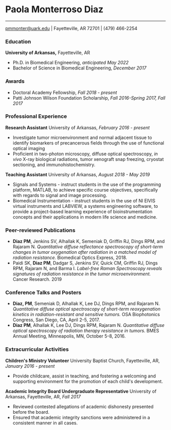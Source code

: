 # Paola Monterroso Diaz
---
<pmmonter@uark.edu> | Fayetteville, AR 72701 | (479) 466-2254 

### Education
**University of Arkansas,** Fayetteville, AR
* Ph.D. in Biomedical Engineering, _anticipated May 2022_
* Bachelor of Science in Biomedical Engineering, _December 2017_

### Awards
* Doctoral Academy Fellowship, _Fall 2018 - present_
* Patti Johnson Wilson Foundation Scholarship, _Fall 2016-Spring 2017, Fall 2017_

### Professional Experience
**Research Assistant**
University of Arkansas, _February 2016 - present_
* Investigate tumor microenvironment and normal adjacent tissue to identify biomarkers of precancerous fields through the use of functional optical imaging
* Proficient in two-photon microscopy, diffuse optical spectroscopy, _in vivo_ X-ray biological radiations, tumor xenograft snap freezing, cryostat sectioning, and immunohistochemistry.

**Teaching Assistant**
University of Arkansas, _August 2018 - May 2019_
* Signals and Systems - instruct students in the use of the programming platform, MATLAB, to achieve specific course objectives, specifically with regards to signal and image processing.
* Biomedical Instrumentation - instruct students in the use of NI ElVIS virtual instruments and LABVIEW, a systems engineering software, to provide a project-based learning experience of bioinstrumentation concepts and their applications in modern life science and medicine.

### Peer-reviewed Publications
* **Diaz PM**, Jenkins SV, Alhallak K, Semeniak D, Griffin RJ, Dings RPM, and Rajaram N. _Quantitative diffuse reflectance spectroscopy of short-term changes in tumor oxygenation after radiation in a matched model of radiation resistance._ Biomedical Optics Express, 2018.
* Paidi SK, **Diaz PM**, Dadgar S, Jenkins SV, Quick CM, Griffin RJ, Dings RPM,  Rajaram N, and Barma I. _Label-free Raman Spectroscopy reveals signatures of radiation resistance in the tumor microenvironment._ Cancer Research. 2019 

### Conference Talks and Posters
* **Diaz, PM**, Semeniak D, Alhallak K, Lee DJ, Dings RPM, and Rajaram N. _Quantitative diffuse optical spectroscopy of short-term reoxygenation kinetics in radiation-resistant and sensitive tumors._ OSA Biophotonics Congress, San Diego, CA, April 2-5, 2017.
* **Diaz PM**, Alhallak K, Lee DJ, Dings RPM, Rajaram N. _Quantitative diffuse optical spectroscopy of radiation therapy resistance in tumors._ BMES Annual Meeting, Minneapolis, MN, October 5-8, 2016.

### Extracurricular Activities
**Children's Ministry Volunteer**
University Baptist Church, Fayetteville, AR, _January 2016 - present_
* Provide childcare, assist in teaching, and fostering a welcoming and supporting environment for the promotion of each child's development.

**Academic Integrity Board Undergraduate Representative**
University of Arkansas, Fayetteville, AR, _Fall 2017_
* Reviewed contested allegations of academic dishonesty presented before the board.
* Ensured that academic integrity sanctions were administered in a consistent manner in all cases.

   
